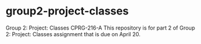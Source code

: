 # group2-project-classes
Group 2: Project: Classes CPRG-216-A
This repository is for part 2 of Group 2: Project: Classes assignment that is due on April 20.